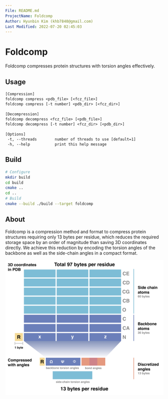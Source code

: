 ```yaml
---
File: README.md
ProjectName: Foldcomp
Author: Hyunbin Kim (khb7840@gmail.com)
Last Modified: 2022-07-20 02:45:03
---
```


# Foldcomp
Foldcomp compresses protein structures with torsion angles effectively.

## Usage
```
[Compression]
foldcomp compress <pdb_file> [<fcz_file>]
foldcomp compress [-t number] <pdb_dir> [<fcz_dir>]

[Decompression]
foldcomp decompress <fcz_file> [<pdb_file>]
foldcomp decompress [-t number] <fcz_dir> [<pdb_dir>]

[Options]
 -t, --threads        number of threads to use [default=1]
 -h, --help           print this help message
```

## Build
```sh
# Configure
mkdir build
cd build
cmake ..
cd ..
# Build
cmake --build ./build --target foldcomp
```


## About

Foldcomp is a compression method and format to compress protein structures requiring only 13 bytes per residue, which reduces the required storage space by an order of magnitude than saving 3D coordinates directly. We achieve this reduction by encoding the torsion angles of the backbone as well as the side-chain angles in a compact format.

![abstract](.github/img/Abstract.jpg)
